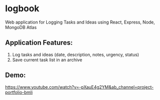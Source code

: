 # logbook

Web application for Logging Tasks and Ideas using React, Express, Node, MongoDB Atlas

## Application Features:
1. Log tasks and ideas (date, description, notes, urgency, status)
2. Save current task list in an archive

## Demo:
https://www.youtube.com/watch?v=-pXauE4g2YM&ab_channel=project-portfolio-bmli
